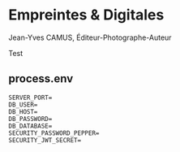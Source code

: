 # Empreintes & Digitales
Jean-Yves CAMUS, Éditeur-Photographe-Auteur

Test

## process.env
```
SERVER_PORT=
DB_USER=
DB_HOST=
DB_PASSWORD=
DB_DATABASE=
SECURITY_PASSWORD_PEPPER=
SECURITY_JWT_SECRET=
```

